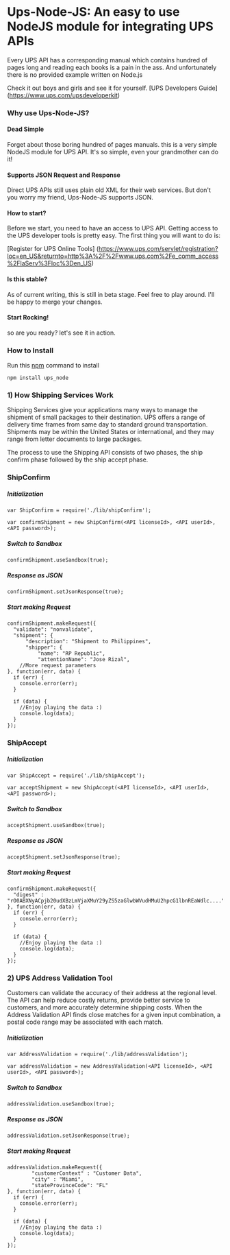 Ups-Node-JS: An easy to use NodeJS module for integrating UPS APIs
=======================

Every UPS API has a corresponding manual which contains hundred of pages long and reading each books is a pain in the ass. And unfortunately there is no provided example written on Node.js

Check it out boys and girls and see it for yourself. [UPS Developers Guide] (https://www.ups.com/upsdeveloperkit)

### Why use Ups-Node-JS?

#### Dead Simple

Forget about those boring hundred of pages manuals. this is a very simple NodeJS module for UPS API. It's so simple, even your grandmother can do it!

#### Supports JSON Request and Response

Direct UPS APIs still uses plain old XML for their web services. But don't you worry my friend,
Ups-Node-JS supports JSON.

#### How to start?

Before we start, you need to have an access to UPS API. Getting access to the UPS developer tools is pretty easy. The first thing you will want to do is:

[Register for UPS Online Tools] (https://www.ups.com/servlet/registration?loc=en_US&returnto=http%3A%2F%2Fwww.ups.com%2Fe_comm_access%2FlaServ%3Floc%3Den_US)

#### Is this stable?

As of current writing, this is still in beta stage. Feel free to play around. I'll be happy to merge your changes.

#### Start Rocking!

so are you ready? let's see it in action.

### How to Install

Run this [npm](http://npmjs.org/) command to install

    npm install ups_node

### 1) How Shipping Services Work

Shipping Services give your applications many ways to manage the shipment of small packages to their destination. UPS offers a range of delivery time frames from same day to standard ground transportation. Shipments may be within the United States or international, and they may range from letter documents to large packages. 

The process to use the Shipping API consists of two phases, the ship confirm phase followed by the ship accept phase. 

### ShipConfirm

##### Initialization

    var ShipConfirm = require('./lib/shipConfirm');

    var confirmShipment = new ShipConfirm(<API licenseId>, <API userId>, <API password>);
    
##### Switch to Sandbox

    confirmShipment.useSandbox(true);
    
##### Response as JSON

    confirmShipment.setJsonResponse(true);
    
##### Start making Request

    confirmShipment.makeRequest({
      "validate": "nonvalidate",
      "shipment": {
          "description": "Shipment to Philippines",
          "shipper": {
              "name": "RP Republic",
              "attentionName": "Jose Rizal",
        //More request parameters
    }, function(err, data) {
      if (err) {
        console.error(err);
      }
    
      if (data) {
        //Enjoy playing the data :)
      	console.log(data);
      }
    });
    
### ShipAccept

##### Initialization

    var ShipAccept = require('./lib/shipAccept');

    var acceptShipment = new ShipAccept(<API licenseId>, <API userId>, <API password>);
    
##### Switch to Sandbox

    acceptShipment.useSandbox(true);
    
##### Response as JSON

    acceptShipment.setJsonResponse(true);
    
##### Start making Request

    confirmShipment.makeRequest({
      "digest" : "rO0ABXNyACpjb20udXBzLmVjaXMuY29yZS5zaGlwbWVudHMuU2hpcG1lbnREaWdlc...."
    }, function(err, data) {
      if (err) {
        console.error(err);
      }
    
      if (data) {
        //Enjoy playing the data :)
      	console.log(data);
      }
    });
    

### 2) UPS Address Validation Tool

Customers can validate the accuracy of their address at the regional level. The API can help reduce costly returns, provide better service to customers, and more accurately determine shipping costs. When the Address Validation API finds close matches for a given input combination, a postal code range may be associated with each match.

##### Initialization

    var AddressValidation = require('./lib/addressValidation');

    var addressValidation = new AddressValidation(<API licenseId>, <API userId>, <API password>);
    
##### Switch to Sandbox

    addressValidation.useSandbox(true);
    
##### Response as JSON

    addressValidation.setJsonResponse(true);
    
##### Start making Request

    addressValidation.makeRequest({
            "customerContext" : "Customer Data",
            "city" : "Miami",
            "stateProvinceCode": "FL"
    }, function(err, data) {
      if (err) {
        console.error(err);
      }
    
      if (data) {
        //Enjoy playing the data :)
      	console.log(data);
      }
    });






